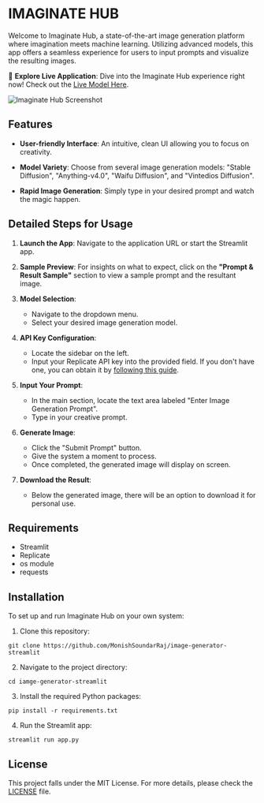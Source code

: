 # IMAGINATE HUB

Welcome to Imaginate Hub, a state-of-the-art image generation platform where imagination meets machine learning. Utilizing advanced models, this app offers a seamless experience for users to input prompts and visualize the resulting images.

🚀 **Explore Live Application**: Dive into the Imaginate Hub experience right now! Check out the [Live Model Here](https://image-generator-app.streamlit.app/).

![Imaginate Hub Screenshot](./imagenatehub_vs.png) 

## Features

- **User-friendly Interface**: An intuitive, clean UI allowing you to focus on creativity.
  
- **Model Variety**: Choose from several image generation models: "Stable Diffusion", "Anything-v4.0", "Waifu Diffusion", and "Vintedios Diffusion".
  
- **Rapid Image Generation**: Simply type in your desired prompt and watch the magic happen.

## Detailed Steps for Usage

1. **Launch the App**: Navigate to the application URL or start the Streamlit app.

2. **Sample Preview**: For insights on what to expect, click on the **"Prompt & Result Sample"** section to view a sample prompt and the resultant image.

3. **Model Selection**:
    - Navigate to the dropdown menu.
    - Select your desired image generation model.

4. **API Key Configuration**:
    - Locate the sidebar on the left.
    - Input your Replicate API key into the provided field. If you don't have one, you can obtain it by [following this guide](https://gist.github.com/MonishSoundarRaj/76d1d6ef9a806d879ef4357ae5111f00).

5. **Input Your Prompt**:
    - In the main section, locate the text area labeled "Enter Image Generation Prompt".
    - Type in your creative prompt.

6. **Generate Image**:
    - Click the "Submit Prompt" button.
    - Give the system a moment to process.
    - Once completed, the generated image will display on screen.

7. **Download the Result**:
    - Below the generated image, there will be an option to download it for personal use.

## Requirements

- Streamlit
- Replicate
- os module
- requests

## Installation

To set up and run Imaginate Hub on your own system:

1. Clone this repository:
```
git clone https://github.com/MonishSoundarRaj/image-generator-streamlit
```

2. Navigate to the project directory:
```
cd iamge-generator-streamlit
```

3. Install the required Python packages:
```
pip install -r requirements.txt
```

4. Run the Streamlit app:
```
streamlit run app.py
```

## License

This project falls under the MIT License. For more details, please check the [LICENSE](LICENSE) file.


